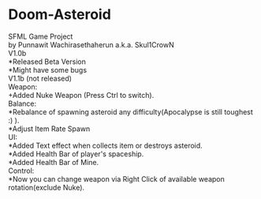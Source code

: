 # Doom-Asteroid
SFML Game Project\
by Punnawit Wachirasethaherun a.k.a. Skul1CrowN\
V1.0b\
*Released Beta Version\
*Might have some bugs\
V1.1b (not released)\
Weapon:\
+Added Nuke Weapon (Press Ctrl to switch).\
Balance:\
*Rebalance of spawning asteroid any difficulty(Apocalypse is still toughest :) ).\
*Adjust Item Rate Spawn\
UI:\
*Added Text effect when collects item or destroys asteroid.\
*Added Health Bar of player's spaceship.\
*Added Health Bar of Mine.\
Control:\
*Now you can change weapon via Right Click of available weapon rotation(exclude Nuke).
